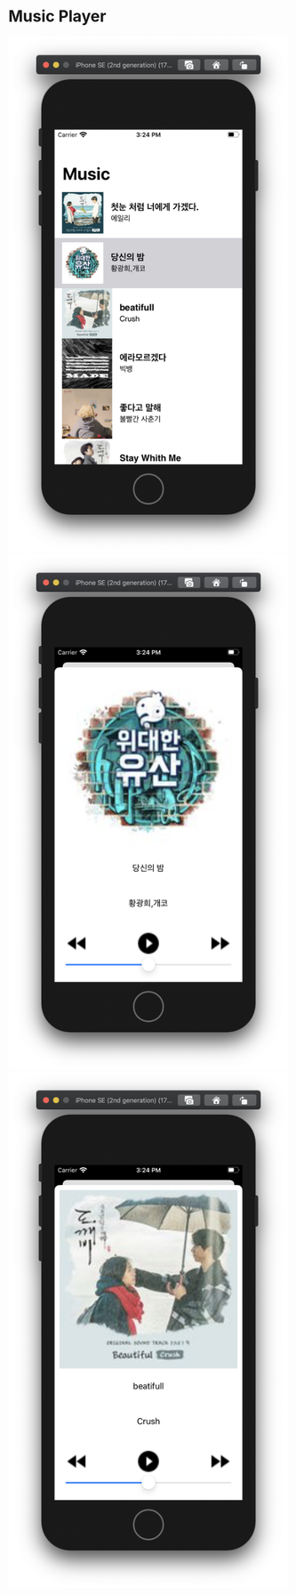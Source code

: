 # Music Player 

![MusicP1](./resource/MusicP1.png)
![MusicP2](./resource/MusicP2.png)
![MusicP3](./resource/MusicP3.png)
